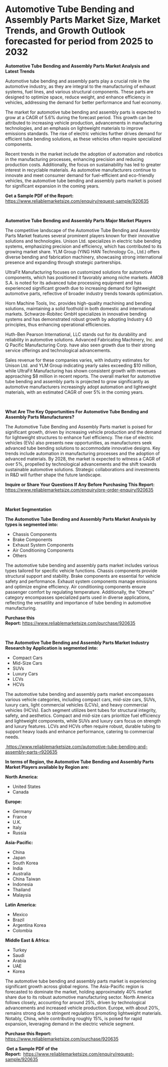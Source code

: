 <p><h1>Automotive Tube Bending and Assembly Parts Market Size, Market Trends, and Growth Outlook forecasted for period from 2025 to 2032</h1></p><p><strong>Automotive Tube Bending and Assembly Parts Market Analysis and Latest Trends</strong></p>
<p><p>Automotive tube bending and assembly parts play a crucial role in the automotive industry, as they are integral to the manufacturing of exhaust systems, fuel lines, and various structural components. These parts are designed to optimize space, reduce weight, and enhance efficiency in vehicles, addressing the demand for better performance and fuel economy.</p><p>The market for automotive tube bending and assembly parts is expected to grow at a CAGR of 5.6% during the forecast period. This growth can be attributed to increasing vehicle production, advancements in manufacturing technologies, and an emphasis on lightweight materials to improve emissions standards. The rise of electric vehicles further drives demand for efficient tube bending solutions, as these vehicles often require specialized components.</p><p>Recent trends in the market include the adoption of automation and robotics in the manufacturing processes, enhancing precision and reducing production costs. Additionally, the focus on sustainability has led to greater interest in recyclable materials. As automotive manufacturers continue to innovate and meet consumer demand for fuel-efficient and eco-friendly vehicles, the automotive tube bending and assembly parts market is poised for significant expansion in the coming years.</p></p>
<p><strong>Get a Sample PDF of the Report:&nbsp;</strong> <a href="https://www.reliablemarketsize.com/enquiry/request-sample/920635?utm_campaign=2565&utm_medium=2&utm_source=Github&utm_content=ia&utm_term=18042025&utm_id=automotive-tube-bending-and-assembly-parts">https://www.reliablemarketsize.com/enquiry/request-sample/920635</a></p>
<p>&nbsp;</p>
<p><strong>Automotive Tube Bending and Assembly Parts Major Market Players</strong></p>
<p><p>The competitive landscape of the Automotive Tube Bending and Assembly Parts Market features several prominent players known for their innovative solutions and technologies. Unison Ltd. specializes in electric tube bending systems, emphasizing precision and efficiency, which has contributed to its growing market share. YLM Group (YING HAN Technology Co., Ltd.) offers diverse bending and fabrication machinery, showcasing strong international presence and expanding through strategic partnerships.</p><p>UltraFit Manufacturing focuses on customized solutions for automotive components, which has positioned it favorably among niche markets. AMOB S.A. is noted for its advanced tube processing equipment and has experienced significant growth due to increasing demand for lightweight automotive parts, reflective of broader industry trends towards optimization.</p><p>Horn Machine Tools, Inc. provides high-quality machining and bending solutions, maintaining a solid foothold in both domestic and international markets. Schwarze-Robitec GmbH specializes in innovative bending systems and has demonstrated robust growth by adopting Industry 4.0 principles, thus enhancing operational efficiencies.</p><p>Huth-Ben Pearson International, LLC stands out for its durability and reliability in automotive solutions. Advanced Fabricating Machinery, Inc. and Q Pacific Manufacturing Corp. have also seen growth due to their strong service offerings and technological advancements.</p><p>Sales revenue for these companies varies, with industry estimates for Unison Ltd. and YLM Group indicating yearly sales exceeding $10 million, while UltraFit Manufacturing has shown consistent growth with revenues approaching $8 million in recent reports. The overall market for automotive tube bending and assembly parts is projected to grow significantly as automotive manufacturers increasingly adopt automation and lightweight materials, with an estimated CAGR of over 5% in the coming years.</p></p>
<p>&nbsp;</p>
<p><strong>What Are The Key Opportunities For Automotive Tube Bending and Assembly Parts Manufacturers?</strong></p>
<p><p>The Automotive Tube Bending and Assembly Parts market is poised for significant growth, driven by increasing vehicle production and the demand for lightweight structures to enhance fuel efficiency. The rise of electric vehicles (EVs) also presents new opportunities, as manufacturers seek advanced tube bending solutions to accommodate innovative designs. Key trends include automation in manufacturing processes and the adoption of advanced materials. By 2028, the market is expected to witness a CAGR of over 5%, propelled by technological advancements and the shift towards sustainable automotive solutions. Strategic collaborations and investments in R&D will further shape the future landscape.</p></p>
<p><strong>Inquire or Share Your Questions If Any Before Purchasing This Report:</strong> <a href="https://www.reliablemarketsize.com/enquiry/pre-order-enquiry/920635?utm_campaign=2565&utm_medium=2&utm_source=Github&utm_content=ia&utm_term=18042025&utm_id=automotive-tube-bending-and-assembly-parts">https://www.reliablemarketsize.com/enquiry/pre-order-enquiry/920635</a></p>
<p>&nbsp;</p>
<p><strong>Market Segmentation</strong></p>
<p><strong>The Automotive Tube Bending and Assembly Parts Market Analysis by types is segmented into:</strong></p>
<p><ul><li>Chassis Components</li><li>Brake Components</li><li>Exhaust System Components</li><li>Air Conditioning Components</li><li>Others</li></ul></p>
<p><p>The automotive tube bending and assembly parts market includes various types tailored for specific vehicle functions. Chassis components provide structural support and stability. Brake components are essential for vehicle safety and performance. Exhaust system components manage emissions and optimize engine efficiency. Air conditioning components ensure passenger comfort by regulating temperature. Additionally, the "Others" category encompasses specialized parts used in diverse applications, reflecting the versatility and importance of tube bending in automotive manufacturing.</p></p>
<p><strong>Purchase this Report:&nbsp;</strong><a href="https://www.reliablemarketsize.com/purchase/920635?utm_campaign=2565&utm_medium=2&utm_source=Github&utm_content=ia&utm_term=18042025&utm_id=automotive-tube-bending-and-assembly-parts">https://www.reliablemarketsize.com/purchase/920635</a></p>
<p>&nbsp;</p>
<p><strong>The Automotive Tube Bending and Assembly Parts Market Industry Research by Application is segmented into:</strong></p>
<p><ul><li>Compact Cars</li><li>Mid-Size Cars</li><li>SUVs</li><li>Luxury Cars</li><li>LCVs</li><li>HCVs</li></ul></p>
<p><p>The automotive tube bending and assembly parts market encompasses various vehicle categories, including compact cars, mid-size cars, SUVs, luxury cars, light commercial vehicles (LCVs), and heavy commercial vehicles (HCVs). Each segment utilizes bent tubes for structural integrity, safety, and aesthetics. Compact and mid-size cars prioritize fuel efficiency and lightweight components, while SUVs and luxury cars focus on strength and luxury features. LCVs and HCVs often require robust, durable tubing to support heavy loads and enhance performance, catering to commercial needs.</p></p>
<p><a href="https://www.reliablemarketsize.com/automotive-tube-bending-and-assembly-parts-r920635?utm_campaign=2565&utm_medium=2&utm_source=Github&utm_content=ia&utm_term=18042025&utm_id=automotive-tube-bending-and-assembly-parts">&nbsp;https://www.reliablemarketsize.com/automotive-tube-bending-and-assembly-parts-r920635</a></p>
<p><strong>In terms of Region, the Automotive Tube Bending and Assembly Parts Market Players available by Region are:</strong></p>
<p>
    <p> <strong> North America: </strong>
        <ul>
            <li>United States</li>
            <li>Canada</li>
        </ul>
        </p> 
    <p> <strong> Europe: </strong>
        <ul>
            <li>Germany</li>
            <li>France</li>
            <li>U.K.</li>
            <li>Italy</li>
            <li>Russia</li>
        </ul>
        </p> 
    <p> <strong> Asia-Pacific: </strong>
        <ul>
            <li>China</li>
            <li>Japan</li>
            <li>South Korea</li>
            <li>India</li>
            <li>Australia</li>
            <li>China Taiwan</li>
            <li>Indonesia</li>
            <li>Thailand</li>
            <li>Malaysia</li>
        </ul>
        </p> 
    <p> <strong> Latin America: </strong>
        <ul>
            <li>Mexico</li>
            <li>Brazil</li>
            <li>Argentina Korea</li>
            <li>Colombia</li>
        </ul>
        </p> 
    <p> <strong> Middle East & Africa: </strong>
        <ul>
            <li>Turkey</li>
            <li>Saudi</li>
            <li>Arabia</li>
            <li>UAE</li>
            <li>Korea</li>
        </ul>
    </p>
    </p>
<p><p>The automotive tube bending and assembly parts market is experiencing significant growth across global regions. The Asia-Pacific region is forecasted to dominate the market, holding approximately 40% market share due to its robust automotive manufacturing sector. North America follows closely, accounting for around 25%, driven by technological advancements and increased vehicle production. Europe, with about 20%, remains strong due to stringent regulations promoting lightweight materials. Notably, China, while contributing roughly 15%, is poised for rapid expansion, leveraging demand in the electric vehicle segment.</p></p>
<p><strong>Purchase this Report: </strong><a href="https://www.reliablemarketsize.com/purchase/920635?utm_campaign=2565&utm_medium=2&utm_source=Github&utm_content=ia&utm_term=18042025&utm_id=automotive-tube-bending-and-assembly-parts">https://www.reliablemarketsize.com/purchase/920635</a></p>
<p>&nbsp;<strong>Get a Sample PDF of the Report:&nbsp;&nbsp;</strong><a href="https://www.reliablemarketsize.com/enquiry/request-sample/920635?utm_campaign=2565&utm_medium=2&utm_source=Github&utm_content=ia&utm_term=18042025&utm_id=automotive-tube-bending-and-assembly-parts">https://www.reliablemarketsize.com/enquiry/request-sample/920635</a></p>
<p><strong></strong></p>
<p><p></p><p></p><p></p></p>